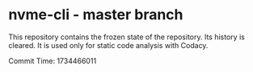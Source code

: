 # nvme-cli - master branch

This repository contains the frozen state of the repository.
Its history is cleared. It is used only for static code
analysis with Codacy.

Commit Time: 1734466011